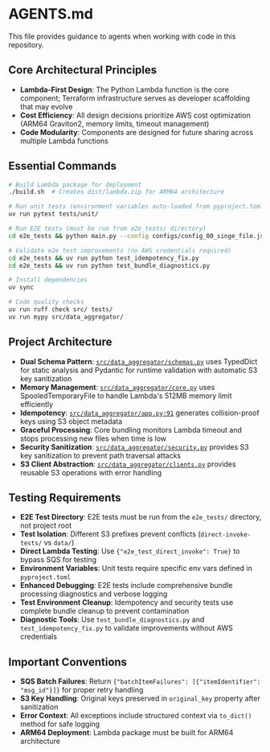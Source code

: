 # AGENTS.md

This file provides guidance to agents when working with code in this repository.

## Core Architectural Principles

- **Lambda-First Design**: The Python Lambda function is the core component; Terraform infrastructure serves as developer scaffolding that may evolve
- **Cost Efficiency**: All design decisions prioritize AWS cost optimization (ARM64 Graviton2, memory limits, timeout management)
- **Code Modularity**: Components are designed for future sharing across multiple Lambda functions

## Essential Commands

```bash
# Build Lambda package for deployment
./build.sh  # Creates dist/lambda.zip for ARM64 architecture

# Run unit tests (environment variables auto-loaded from pyproject.toml)
uv run pytest tests/unit/

# Run E2E tests (must be run from e2e_tests/ directory)
cd e2e_tests && python main.py --config configs/config_00_singe_file.json

# Validate e2e test improvements (no AWS credentials required)
cd e2e_tests && uv run python test_idempotency_fix.py
cd e2e_tests && uv run python test_bundle_diagnostics.py

# Install dependencies
uv sync

# Code quality checks
uv run ruff check src/ tests/
uv run mypy src/data_aggregator/
```

## Project Architecture

- **Dual Schema Pattern**: [`src/data_aggregator/schemas.py`](src/data_aggregator/schemas.py) uses TypedDict for static analysis and Pydantic for runtime validation with automatic S3 key sanitization
- **Memory Management**: [`src/data_aggregator/core.py`](src/data_aggregator/core.py) uses SpooledTemporaryFile to handle Lambda's 512MB memory limit efficiently
- **Idempotency**: [`src/data_aggregator/app.py:91`](src/data_aggregator/app.py:91) generates collision-proof keys using S3 object metadata
- **Graceful Processing**: Core bundling monitors Lambda timeout and stops processing new files when time is low
- **Security Sanitization**: [`src/data_aggregator/security.py`](src/data_aggregator/security.py) provides S3 key sanitization to prevent path traversal attacks
- **S3 Client Abstraction**: [`src/data_aggregator/clients.py`](src/data_aggregator/clients.py) provides reusable S3 operations with error handling

## Testing Requirements

- **E2E Test Directory**: E2E tests must be run from the `e2e_tests/` directory, not project root
- **Test Isolation**: Different S3 prefixes prevent conflicts (`direct-invoke-tests/` vs `data/`)
- **Direct Lambda Testing**: Use `{"e2e_test_direct_invoke": True}` to bypass SQS for testing
- **Environment Variables**: Unit tests require specific env vars defined in `pyproject.toml`
- **Enhanced Debugging**: E2E tests include comprehensive bundle processing diagnostics and verbose logging
- **Test Environment Cleanup**: Idempotency and security tests use complete bundle cleanup to prevent contamination
- **Diagnostic Tools**: Use `test_bundle_diagnostics.py` and `test_idempotency_fix.py` to validate improvements without AWS credentials

## Important Conventions

- **SQS Batch Failures**: Return `{"batchItemFailures": [{"itemIdentifier": "msg_id"}]}` for proper retry handling
- **S3 Key Handling**: Original keys preserved in `original_key` property after sanitization
- **Error Context**: All exceptions include structured context via `to_dict()` method for safe logging
- **ARM64 Deployment**: Lambda package must be built for ARM64 architecture